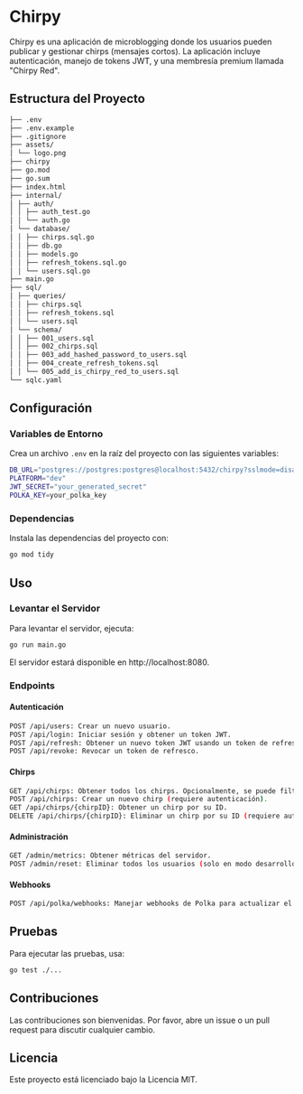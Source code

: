 # Chirpy

Chirpy es una aplicación de microblogging donde los usuarios pueden publicar y gestionar chirps (mensajes cortos). La aplicación incluye autenticación, manejo de tokens JWT, y una membresía premium llamada "Chirpy Red".

## Estructura del Proyecto

```sh
├── .env 
├── .env.example 
├── .gitignore 
├── assets/ 
│ └── logo.png 
├── chirpy 
├── go.mod 
├── go.sum 
├── index.html 
├── internal/ 
│ ├── auth/ 
│ │ ├── auth_test.go 
│ │ └── auth.go 
│ └── database/ 
│ │ ├── chirps.sql.go 
│ │ ├── db.go 
│ │ ├── models.go 
│ │ ├── refresh_tokens.sql.go 
│ │ └── users.sql.go 
├── main.go 
├── sql/ 
│ ├── queries/ 
│ │ ├── chirps.sql 
│ │ ├── refresh_tokens.sql 
│ │ └── users.sql 
│ └── schema/ 
│ │ ├── 001_users.sql 
│ │ ├── 002_chirps.sql 
│ │ ├── 003_add_hashed_password_to_users.sql 
│ │ ├── 004_create_refresh_tokens.sql 
│ │ └── 005_add_is_chirpy_red_to_users.sql 
└── sqlc.yaml
```

## Configuración

### Variables de Entorno

Crea un archivo `.env` en la raíz del proyecto con las siguientes variables:

```.sh
DB_URL="postgres://postgres:postgres@localhost:5432/chirpy?sslmode=disable"
PLATFORM="dev"
JWT_SECRET="your_generated_secret"
POLKA_KEY=your_polka_key
```

### Dependencias

Instala las dependencias del proyecto con:

```sh
go mod tidy
```

## Uso

### Levantar el Servidor

Para levantar el servidor, ejecuta:

```sh
go run main.go
```
El servidor estará disponible en http://localhost:8080.

### Endpoints

#### Autenticación

```sh
POST /api/users: Crear un nuevo usuario.
POST /api/login: Iniciar sesión y obtener un token JWT.
POST /api/refresh: Obtener un nuevo token JWT usando un token de refresco.
POST /api/revoke: Revocar un token de refresco.
```

#### Chirps

```sh
GET /api/chirps: Obtener todos los chirps. Opcionalmente, se puede filtrar por author_id y ordenar por sort (asc o desc).
POST /api/chirps: Crear un nuevo chirp (requiere autenticación).
GET /api/chirps/{chirpID}: Obtener un chirp por su ID.
DELETE /api/chirps/{chirpID}: Eliminar un chirp por su ID (requiere autenticación y ser el autor).
```

#### Administración

```sh
GET /admin/metrics: Obtener métricas del servidor.
POST /admin/reset: Eliminar todos los usuarios (solo en modo desarrollo).
```

#### Webhooks

```sh
POST /api/polka/webhooks: Manejar webhooks de Polka para actualizar el estado de membresía de los usuarios.
```

## Pruebas

Para ejecutar las pruebas, usa:

```sh
go test ./...
```

## Contribuciones

Las contribuciones son bienvenidas. Por favor, abre un issue o un pull request para discutir cualquier cambio.

## Licencia

Este proyecto está licenciado bajo la Licencia MIT.